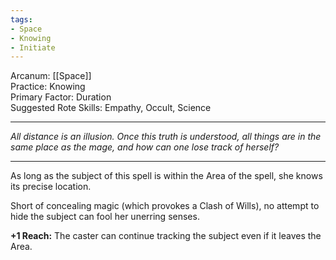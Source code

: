 ```yaml
---
tags:
- Space
- Knowing
- Initiate
---
```


Arcanum: [[Space]]\
Practice: Knowing\
Primary Factor: Duration\
Suggested Rote Skills: Empathy, Occult, Science

---

_All distance is an illusion. Once this truth is understood, all things are in the same place as the mage, and how can one lose track of herself?_

---

As long as the subject of this spell is within the Area of the spell, she knows its precise location.

Short of concealing magic (which provokes a Clash of Wills), no attempt to hide the subject can fool her unerring senses.

**+1 Reach:** The caster can continue tracking the subject even if it leaves the Area.